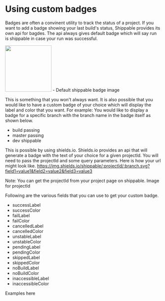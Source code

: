 # Using custom badges

Badges are often a convinent utility to track the status of a project. If you want to add a badge showing your last build's status, Shippable provides its own api for bagdes. The api always gives default badge which will say run is shippable in case your run was successful.

<img src="https://cloud.githubusercontent.com/assets/5207331/15181150/2b59af56-17a3-11e6-9c7f-87cefd972d2a.png" height="150" />
- Default shippable badge image

This is something that you won't always want. It is also possible that you would like to have a custom badge of your choice which will display the label and color that you want.
For example: You would like to display a badge for a specific branch with the branch name in the badge itself as shown below.

- build passing
- master passing
- dev shippable

This is possible by using shields.io. Shields.io provides an api that will generate a badge with the text of your choice for a given projectId. You will need to pass the projectId and some query parameters. Here is how your url might look like.
https://img.shields.io/shippable/:projectId/:branch.svg?field1=value1&field2=value2&field3=value3

Note: You can get the projectId from your project page on shippable.
Image for projectId

Following are the various fields that you can use to get your custom badge.
  - successLabel
  - successColor
  - failLabel
  - failColor
  - cancelledLabel
  - cancelledColor
  - unstableLabel
  - unstableColor
  - pendingLabel
  - pendingColor
  - skippedLabel
  - skippedColor
  - noBuildLabel
  - noBuildColor
  - inaccessibleLabel
  - inaccessibleColor

Examples here

[run-shippable]:https://cloud.githubusercontent.com/assets/5207331/15181150/2b59af56-17a3-11e6-9c7f-87cefd972d2a.png
[build-passing]:https://cloud.githubusercontent.com/assets/5207331/15181191/6579542a-17a3-11e6-8818-6132ff28a73b.png
[prod-shippable]:https://cloud.githubusercontent.com/assets/5207331/15181229/a5c83bb8-17a3-11e6-8dbc-faf5e2fbaba3.png
[prod-shippable-color]:https://cloud.githubusercontent.com/assets/5207331/15181303/235dc1f6-17a4-11e6-8619-307a6190fc7b.png
<!-- http://localhost:8080/shippable/54ee15335ab6cc13528dd1ef.svg?label=production&successLabel=shippable&colorA=%23075E54&successColor=%23128C7E  -->

